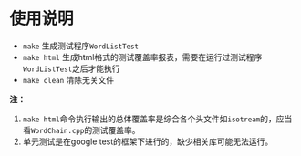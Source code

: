 # 使用说明

- `make`			生成测试程序`WordListTest`
- `make html`           生成html格式的测试覆盖率报表，需要在运行过测试程序`WordListTest`之后才能执行
- `make clean`         清除无关文件



**注：**

1. `make html`命令执行输出的总体覆盖率是综合各个头文件如`isotream`的，应当看`WordChain.cpp`的测试覆盖率。
2. 单元测试是在google test的框架下进行的，缺少相关库可能无法运行。